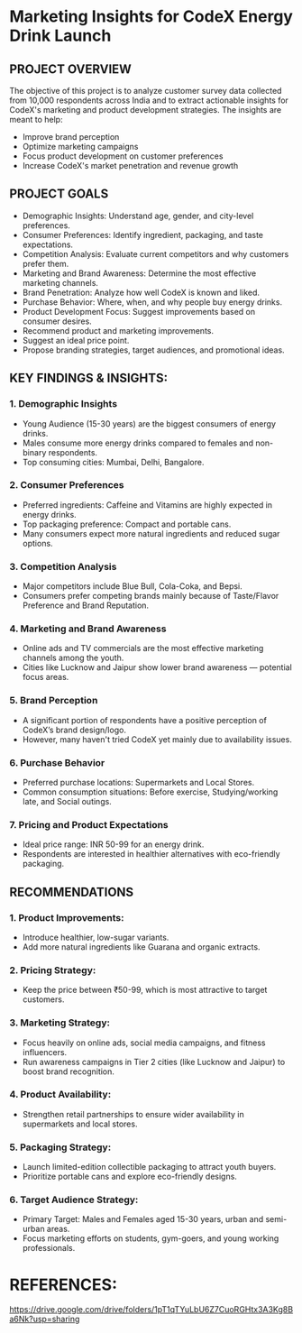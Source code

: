 # Marketing Insights for CodeX Energy Drink Launch
## PROJECT OVERVIEW
 The objective of this project is to analyze customer survey data collected
from 10,000 respondents across India and to extract actionable insights for
CodeX's marketing and product development strategies.
The insights are meant to help:
- Improve brand perception
- Optimize marketing campaigns
- Focus product development on customer preferences
- Increase CodeX's market penetration and revenue growth

## PROJECT GOALS
- Demographic Insights: Understand age, gender, and city-level preferences.
- Consumer Preferences: Identify ingredient, packaging, and taste
expectations.
- Competition Analysis: Evaluate current competitors and why customers
prefer them.
- Marketing and Brand Awareness: Determine the most effective
marketing channels.
- Brand Penetration: Analyze how well CodeX is known and liked.
- Purchase Behavior: Where, when, and why people buy energy drinks.
- Product Development Focus: Suggest improvements based on consumer desires.
- Recommend product and marketing improvements.
- Suggest an ideal price point.
- Propose branding strategies, target audiences, and promotional ideas.

## KEY FINDINGS & INSIGHTS:
### 1. Demographic Insights
- Young Audience (15-30 years) are the biggest consumers of energy drinks.
- Males consume more energy drinks compared to females and non-binary
respondents.
- Top consuming cities: Mumbai, Delhi, Bangalore.
### 2. Consumer Preferences
- Preferred ingredients: Caffeine and Vitamins are highly expected in energy
drinks.
- Top packaging preference: Compact and portable cans.
- Many consumers expect more natural ingredients and reduced sugar
options.
### 3. Competition Analysis
- Major competitors include Blue Bull, Cola-Coka, and Bepsi.
- Consumers prefer competing brands mainly because of Taste/Flavor
Preference and Brand Reputation.
### 4. Marketing and Brand Awareness
- Online ads and TV commercials are the most effective marketing
channels among the youth.
- Cities like Lucknow and Jaipur show lower brand awareness — potential
focus areas.
### 5. Brand Perception
- A significant portion of respondents have a positive perception of CodeX’s
brand design/logo.
- However, many haven't tried CodeX yet mainly due to availability issues.
### 6. Purchase Behavior
- Preferred purchase locations: Supermarkets and Local Stores.
- Common consumption situations: Before exercise, Studying/working
late, and Social outings.
### 7. Pricing and Product Expectations
- Ideal price range: INR 50-99 for an energy drink.
- Respondents are interested in healthier alternatives with eco-friendly
packaging.

## RECOMMENDATIONS
### 1. Product Improvements:
- Introduce healthier, low-sugar variants.
- Add more natural ingredients like Guarana and organic extracts.
### 2. Pricing Strategy:
- Keep the price between ₹50-99, which is most attractive to target customers.
### 3. Marketing Strategy:
- Focus heavily on online ads, social media campaigns, and fitness
influencers.
- Run awareness campaigns in Tier 2 cities (like Lucknow and Jaipur) to
boost brand recognition.
### 4. Product Availability:
- Strengthen retail partnerships to ensure wider availability in supermarkets
and local stores.
### 5. Packaging Strategy:
- Launch limited-edition collectible packaging to attract youth buyers.
- Prioritize portable cans and explore eco-friendly designs.
### 6. Target Audience Strategy:
- Primary Target: Males and Females aged 15-30 years, urban and
semi-urban areas.
- Focus marketing efforts on students, gym-goers, and young working
professionals.

# REFERENCES:
https://drive.google.com/drive/folders/1pT1qTYuLbU6Z7CuoRGHtx3A3Kg8Ba6Nk?usp=sharing
